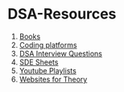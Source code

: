 #  DSA-Resources


1. [Books](https://github.com/avinash201199/DSA-Resources/tree/main/Books)<br>
2. [Coding platforms](https://github.com/avinash201199/DSA-Resources/tree/main/Top-Coding-Platforms) <br>
3. [DSA Interview Questions](https://github.com/avinash201199/DSA-Resources/tree/main/DSA-Interview-Questions)<br>
4. [SDE Sheets](https://github.com/avinash201199/DSA-Resources/tree/main/Best%20DSA%20Sheets) <br>
5. [Youtube Playlists](https://github.com/avinash201199/DSA-Resources/tree/main/Youtube%20Playlists)<br>
6. [Websites for Theory](https://github.com/avinash201199/DSA-Resources/tree/main/Websites)

